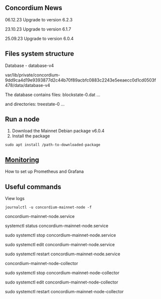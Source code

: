 
## Concordium News

06.12.23 Upgrade to version 6.2.3

23.10.23 Upgrade to version 6.1.7

25.09.23 Upgrade to version 6.0.4


## Files system structure

Database - database-v4

var/lib/private/concordium-9dd9ca4d19e9393877d2c44b70f89acbfc0883c2243e5eeaecc0d1cd0503f478/data/database-v4

The database contains files: blockstate-0.dat ... 

and directories:  treestate-0 ...

## Run a node

1. Download the Mainnet Debian package  v6.0.4
2. Install the package
```
sudo apt install /path-to-downloaded-package
```

## [Monitoring](https://medium.com/concordium/how-to-monitor-your-concordium-node-6c329e48c9c0)
How to set up Prometheus and Grafana



## Useful commands

View logs
```
journalctl -u concordium-mainnet-node -f
```
concordium-mainnet-node.service

systemctl status concordium-mainnet-node.service

sudo systemctl stop concordium-mainnet-node.service

sudo systemctl edit concordium-mainnet-node.service

sudo systemctl restart concordium-mainnet-node.service



concordium-mainnet-node-collector

sudo systemctl stop concordium-mainnet-node-collector

sudo systemctl edit concordium-mainnet-node-collector

sudo systemctl restart concordium-mainnet-node-collector
